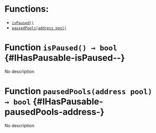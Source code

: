 

# Functions:
- [`isPaused()`](#IHasPausable-isPaused--)
- [`pausedPools(address pool)`](#IHasPausable-pausedPools-address-)



# Function `isPaused() → bool` {#IHasPausable-isPaused--}
No description




# Function `pausedPools(address pool) → bool` {#IHasPausable-pausedPools-address-}
No description




